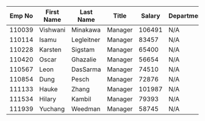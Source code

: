 | Emp No | First Name | Last Name | Title | Salary | Department | Manager |
| --- | --- | --- | --- | --- | --- | --- |
| 110039 | Vishwani | Minakawa | Manager | 106491 | N/A | N/A |
| 110114 | Isamu | Legleitner | Manager | 83457 | N/A | N/A |
| 110228 | Karsten | Sigstam | Manager | 65400 | N/A | N/A |
| 110420 | Oscar | Ghazalie | Manager | 56654 | N/A | N/A |
| 110567 | Leon | DasSarma | Manager | 74510 | N/A | N/A |
| 110854 | Dung | Pesch | Manager | 72876 | N/A | N/A |
| 111133 | Hauke | Zhang | Manager | 101987 | N/A | N/A |
| 111534 | Hilary | Kambil | Manager | 79393 | N/A | N/A |
| 111939 | Yuchang | Weedman | Manager | 58745 | N/A | N/A |
